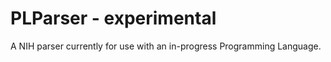 # PLParser - experimental

A NIH parser currently for use with an in-progress Programming Language.
